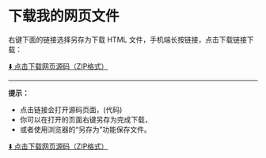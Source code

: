 # 下载我的网页文件

右键下面的链接选择另存为下载 HTML 文件，手机端长按链接，点击下载链接下载：

[⬇️ 点击下载网页源码（ZIP格式）](https://github.com/用户名/仓库名/raw/分支名/yourfile.zip)


---

**提示：**  
- 点击链接会打开源码页面，(代码)  
- 你可以在打开的页面右键另存为完成下载，  
- 或者使用浏览器的“另存为”功能保存文件。  


[⬇️ 点击下载网页源码（ZIP格式）](https://github.com/用户名/仓库名/raw/分支名/yourfile.zip)

